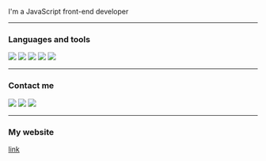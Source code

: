 I'm a JavaScript front-end developer 
<hr>

### Languages and tools
![](https://img.shields.io/badge/-HTMl-%23141414?style=for-the-badge&logo=html5)
![](https://img.shields.io/badge/-css-%23141414?style=for-the-badge&logo=css3&logoColor=blue)
![](https://img.shields.io/badge/-scss-%23141414?style=for-the-badge&logo=sass)
![](https://img.shields.io/badge/-js-%23141414?style=for-the-badge&logo=javascript)
![](https://img.shields.io/badge/-vue-%23141414?style=for-the-badge&logo=vue.js)
<hr>

### Contact me
[![](https://img.shields.io/badge/-Telegram-%23141414?style=for-the-badge&logo=telegram)](https://t.me/alexey_krix)
[![](https://img.shields.io/badge/-Instagram-%23141414?style=for-the-badge&logo=instagram)](https://instagram.com/alexey_krix)
[![](https://img.shields.io/badge/-Email-%23141414?style=for-the-badge&logo=gmail)](mailto:alexeykrix@gmail.com)
<hr>

### My website
[link](https://krix.pp.ua)
